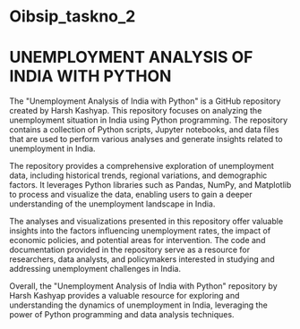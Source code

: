 # Oibsip_taskno_2
# **UNEMPLOYMENT ANALYSIS OF INDIA WITH PYTHON**

The "Unemployment Analysis of India with Python" is a GitHub repository created by Harsh Kashyap. This repository focuses on analyzing the unemployment situation in India using Python programming. The repository contains a collection of Python scripts, Jupyter notebooks, and data files that are used to perform various analyses and generate insights related to unemployment in India.

The repository provides a comprehensive exploration of unemployment data, including historical trends, regional variations, and demographic factors. It leverages Python libraries such as Pandas, NumPy, and Matplotlib to process and visualize the data, enabling users to gain a deeper understanding of the unemployment landscape in India.

The analyses and visualizations presented in this repository offer valuable insights into the factors influencing unemployment rates, the impact of economic policies, and potential areas for intervention. The code and documentation provided in the repository serve as a resource for researchers, data analysts, and policymakers interested in studying and addressing unemployment challenges in India.

Overall, the "Unemployment Analysis of India with Python" repository by Harsh Kashyap provides a valuable resource for exploring and understanding the dynamics of unemployment in India, leveraging the power of Python programming and data analysis techniques.
